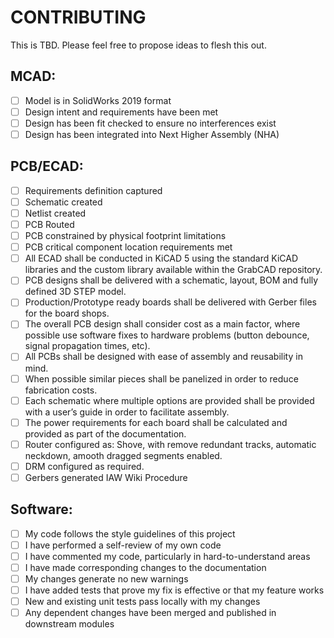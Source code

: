 
# CONTRIBUTING
This is TBD. Please feel free to propose ideas to flesh this out.

## MCAD:
- [ ] Model is in SolidWorks 2019 format
- [ ] Design intent and requirements have been met
- [ ] Design has been fit checked to ensure no interferences exist
- [ ] Design has been integrated into Next Higher Assembly (NHA)

## PCB/ECAD:
- [ ] Requirements definition captured
- [ ] Schematic created
- [ ] Netlist created
- [ ] PCB Routed
- [ ] PCB constrained by physical footprint limitations
- [ ] PCB critical component location requirements met
- [ ] All ECAD shall be conducted in KiCAD 5 using the standard KiCAD libraries and the custom library available within the GrabCAD repository.
- [ ] PCB designs shall be delivered with a schematic, layout, BOM and fully defined 3D STEP model.
- [ ] Production/Prototype ready boards shall be delivered with Gerber files for the board shops.
- [ ] The overall PCB design shall consider cost as a main factor, where possible use software fixes to hardware problems (button debounce, signal propagation times, etc).
- [ ] All PCBs shall be designed with ease of assembly and reusability in mind.
- [ ] When possible similar pieces shall be panelized in order to reduce fabrication costs.
- [ ] Each schematic where multiple options are provided shall be provided with a user’s guide in order to facilitate assembly.
- [ ] The power requirements for each board shall be calculated and provided as part of the documentation.
- [ ] Router configured as: Shove, with remove redundant tracks, automatic neckdown, amooth dragged segments enabled.
- [ ] DRM configured as required.
- [ ] Gerbers generated IAW Wiki Procedure

## Software:
- [ ] My code follows the style guidelines of this project
- [ ] I have performed a self-review of my own code
- [ ] I have commented my code, particularly in hard-to-understand areas
- [ ] I have made corresponding changes to the documentation
- [ ] My changes generate no new warnings
- [ ] I have added tests that prove my fix is effective or that my feature works
- [ ] New and existing unit tests pass locally with my changes
- [ ] Any dependent changes have been merged and published in downstream modules
